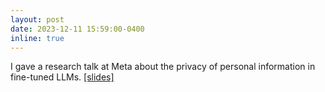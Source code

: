 ```yaml
---
layout: post
date: 2023-12-11 15:59:00-0400
inline: true
---
```


I gave a research talk at Meta about the privacy of personal information in fine-tuned LLMs.
<a href="/assets/pdf/[Meta] Analyzing PII Leakage.pdf" target="_blank" rel="noopener noreferrer" class="float-right">[slides]</a>



